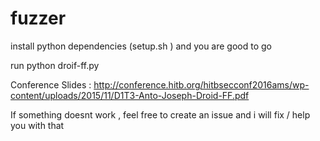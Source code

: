 # fuzzer

install python dependencies (setup.sh ) and you are good to go

run python droif-ff.py

Conference Slides : http://conference.hitb.org/hitbsecconf2016ams/wp-content/uploads/2015/11/D1T3-Anto-Joseph-Droid-FF.pdf

If something doesnt work , feel free to create an issue and i will fix / help you with that
 
